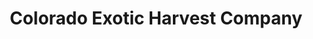 ---
title: "Colorado Exotic Harvest Company"
url: /denver/colorado-exotic-harvest-company/
shop: Hanf
---